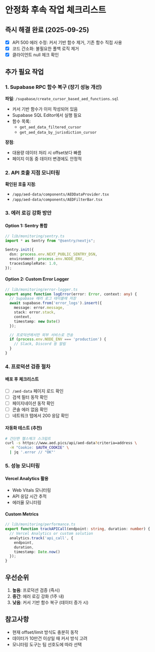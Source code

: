 # 안정화 후속 작업 체크리스트

## 즉시 해결 완료 (2025-09-25)
- [x] API 500 에러 수정: 커서 기반 함수 제거, 기존 함수 직접 사용
- [x] 코드 간소화: 불필요한 폴백 로직 제거
- [x] 클라이언트 null 체크 확인

## 추가 필요 작업

### 1. Supabase RPC 함수 복구 (장기 성능 개선)
**파일**: `/supabase/create_cursor_based_aed_functions.sql`
- 커서 기반 함수가 이미 작성되어 있음
- Supabase SQL Editor에서 실행 필요
- 함수 목록:
  - `get_aed_data_filtered_cursor`
  - `get_aed_data_by_jurisdiction_cursor`

**장점**:
- 대용량 데이터 처리 시 offset보다 빠름
- 페이지 이동 중 데이터 변경에도 안정적

### 2. API 호출 지점 모니터링
**확인된 호출 지점**:
- `/app/aed-data/components/AEDDataProvider.tsx`
- `/app/aed-data/components/AEDFilterBar.tsx`

### 3. 에러 로깅 강화 방안

#### Option 1: Sentry 통합
```typescript
// lib/monitoring/sentry.ts
import * as Sentry from "@sentry/nextjs";

Sentry.init({
  dsn: process.env.NEXT_PUBLIC_SENTRY_DSN,
  environment: process.env.NODE_ENV,
  tracesSampleRate: 1.0,
});
```

#### Option 2: Custom Error Logger
```typescript
// lib/monitoring/error-logger.ts
export async function logError(error: Error, context: any) {
  // Supabase 에러 로그 테이블에 저장
  await supabase.from('error_logs').insert({
    message: error.message,
    stack: error.stack,
    context,
    timestamp: new Date()
  });

  // 프로덕션에서만 외부 서비스로 전송
  if (process.env.NODE_ENV === 'production') {
    // Slack, Discord 등 알림
  }
}
```

### 4. 프로덕션 검증 절차

#### 배포 후 체크리스트
- [ ] `/aed-data` 페이지 로드 확인
- [ ] 검색 필터 동작 확인
- [ ] 페이지네이션 동작 확인
- [ ] 콘솔 에러 없음 확인
- [ ] 네트워크 탭에서 200 응답 확인

#### 자동화 테스트 (추천)
```bash
# 간단한 헬스체크 스크립트
curl -s https://www.aed.pics/api/aed-data?criteria=address \
  -H "Cookie: $AUTH_COOKIE" \
  | jq '.error // "OK"'
```

### 5. 성능 모니터링

#### Vercel Analytics 활용
- Web Vitals 모니터링
- API 응답 시간 추적
- 에러율 모니터링

#### Custom Metrics
```typescript
// lib/monitoring/performance.ts
export function trackAPICall(endpoint: string, duration: number) {
  // Vercel Analytics or custom solution
  analytics.track('api_call', {
    endpoint,
    duration,
    timestamp: Date.now()
  });
}
```

## 우선순위

1. **높음**: 프로덕션 검증 (즉시)
2. **중간**: 에러 로깅 강화 (1주 내)
3. **낮음**: 커서 기반 함수 복구 (데이터 증가 시)

## 참고사항

- 현재 offset/limit 방식도 충분히 동작
- 데이터가 10만건 이상일 때 커서 방식 고려
- 모니터링 도구는 팀 선호도에 따라 선택